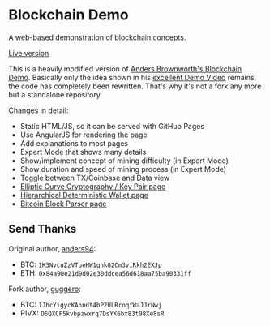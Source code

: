 # Blockchain Demo
A web-based demonstration of blockchain concepts.

[Live version](https://guggero.github.io/blockchain-demo/)

This is a heavily modified version of [Anders Brownworth's Blockchain Demo](https://github.com/anders94/blockchain-demo).
Basically only the idea shown in his [excellent Demo Video](https://www.youtube.com/watch?v=_160oMzblY8) remains,
the code has completely been rewritten. That's why it's not a fork any more but a standalone repository.

Changes in detail:
* Static HTML/JS, so it can be served with GitHub Pages
* Use AngularJS for rendering the page
* Add explanations to most pages
* Expert Mode that shows many details
* Show/implement concept of mining difficulty (in Expert Mode)
* Show duration and speed of mining process (in Expert Mode)
* Toggle between TX/Coinbase and Data view
* [Elliptic Curve Cryptography / Key Pair page](https://guggero.github.io/blockchain-demo/#!/ecc)
* [Hierarchical Deterministic Wallet page](https://guggero.github.io/blockchain-demo/#!/hd-wallet)
* [Bitcoin Block Parser page](https://guggero.github.io/blockchain-demo/#!/bitcoin-block)

## Send Thanks

Original author, [anders94](https://github.com/anders94):
* BTC: `1K3NvcuZzVTueHW1qhkG2Cm3viRkh2EXJp`
* ETH: `0x84a90e21d9d02e30ddcea56d618aa75ba90331ff`

Fork author, [guggero](https://github.com/guggero):
* BTC: `1JbcYigycKAhndt4bP2ULRroqfWaJJrNwj`
* PIVX: `D6QXCF5kvbpzwxrq7DsYK6bx83t98Xe8sR`
